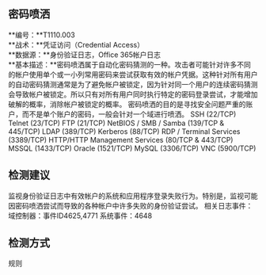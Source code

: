 ## 密码喷洒  
**编号：**T1110.003  
**战术：**凭证访问（Credential Access）  
**数据源：**身份验证日志，Office 365帐户日志  
**基本描述：**密码喷洒属于自动化密码猜测的一种。攻击者可能针对许多不同的帐户使用单个或一小列常用密码来尝试获取有效的帐户凭据。这种针对所有用户的自动密码猜测通常是为了避免帐户被锁定，因为针对同一个用户的连续密码猜测会导致帐户被锁定。所以只有对所有用户同时执行特定的密码登录尝试，才能增加破解的概率，消除帐户被锁定的概率。
密码喷洒的目的是寻找安全问题严重的账户，而不是单个账户的密码，一般会针对一个域进行喷洒。
SSH (22/TCP)
Telnet (23/TCP)
FTP (21/TCP)
NetBIOS / SMB / Samba (139/TCP & 445/TCP)
LDAP (389/TCP)
Kerberos (88/TCP)
RDP / Terminal Services (3389/TCP)
HTTP/HTTP Management Services (80/TCP & 443/TCP)
MSSQL (1433/TCP)
Oracle (1521/TCP)
MySQL (3306/TCP)
VNC (5900/TCP)  
## 检测建议  
监视身份验证日志中有效帐户的系统和应用程序登录失败行为。特别是，监视可能因密码喷洒尝试而导致的各种帐户中许多失败的身份验证尝试。
相关日志事件：
域控制器：事件ID4625,4771
系统事件：4648  
## 检测方式  
规则